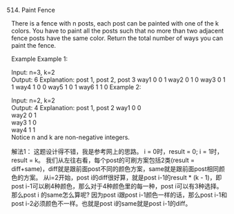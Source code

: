 514. Paint Fence

There is a fence with n posts, each post can be painted with one of the k colors.
You have to paint all the posts such that no more than two adjacent fence posts have the same color.
Return the total number of ways you can paint the fence.

Example
Example 1:

Input: n=3, k=2  
Output: 6
Explanation:
          post 1,   post 2, post 3
    way1    0         0       1 
    way2    0         1       0
    way3    0         1       1
    way4    1         0       0
    way5    1         0       1
    way6    1         1       0
Example 2:

Input: n=2, k=2  
Output: 4
Explanation:
          post 1,   post 2
    way1    0         0       
    way2    0         1            
    way3    1         0          
    way4    1         1       
Notice
n and k are non-negative integers.

解法1：
这题设计得不错，我是参考网上的思路。
i = 0时，result = 0; i = 1时，result = k。
我们从左往右看，每个post的可刷方案包括2类(result = diff+same)，diff就是跟前面post不同的颜色方案，same就是跟前面post相同颜色的方案。
从i=2开始，post i的diff很好算，就是post i-1的result * (k - 1)，即post i-1可以刷4种颜色，那么对于4种颜色里的每一种，post i可以有3种选择。
那么post i 的same怎么算呢? 因为post i跟post i-1颜色一样的话，那么post i-1和post i-2必须颜色不一样。也就是post i的same就是post i-1的diff。
